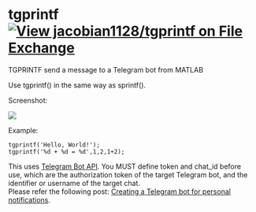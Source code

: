 # tgprintf [![View jacobian1128/tgprintf on File Exchange](https://www.mathworks.com/matlabcentral/images/matlab-file-exchange.svg)](https://kr.mathworks.com/matlabcentral/fileexchange/73542-tgprintf)
TGPRINTF send a message to a Telegram bot from MATLAB

Use tgprintf() in the same way as sprintf().

Screenshot:

![](https://raw.githubusercontent.com/jacobian1128/tgprintf/master/screenshot.png)

Example: 

```
tgprintf('Hello, World!');
tgprintf('%d + %d = %d',1,2,1+2);
 ```
 
This uses [Telegram Bot API](https://core.telegram.org/bots/api). You MUST define token and chat_id before use, which are the authorization token of the target Telegram bot, and the identifier or username of the target chat.   
Please refer the following post:
[Creating a Telegram bot for personal notifications](https://www.forsomedefinition.com/automation/creating-telegram-bot-notifications/).
